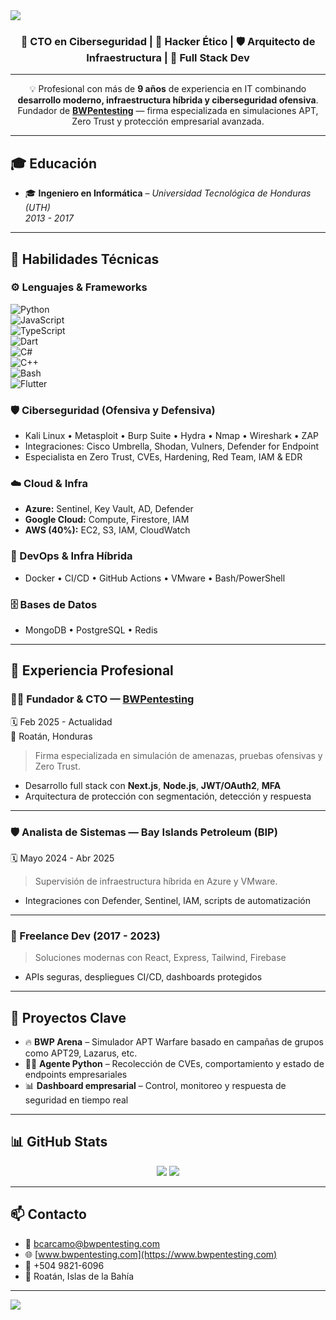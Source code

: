 <img src="https://capsule-render.vercel.app/api?type=waving&color=0d1117,1f2937,111827&height=200&section=header&text=Bryan%20Josué%20Cárcamo%20Matute&fontSize=40&fontColor=ffffff&animation=twinkling&desc=Ingeniero%20en%20Informática%20|%20CTO%20BWPentesting&descAlign=60&descSize=18"/>

<h3 align="center">🚀 CTO en Ciberseguridad | 🧠 Hacker Ético | 🛡️ Arquitecto de Infraestructura | 🧩 Full Stack Dev</h3>

---

<div align="center">

💡 Profesional con más de <b>9 años</b> de experiencia en IT combinando <b>desarrollo moderno, infraestructura híbrida y ciberseguridad ofensiva</b>.  
Fundador de <a href="https://www.bwpentesting.com" target="_blank"><b>BWPentesting</b></a> — firma especializada en simulaciones APT, Zero Trust y protección empresarial avanzada.

</div>

---

## 🎓 Educación

- 🎓 **Ingeniero en Informática** – *Universidad Tecnológica de Honduras (UTH)*  
  <i>2013 - 2017</i>

---

## 🧠 Habilidades Técnicas

### ⚙️ Lenguajes & Frameworks
![Python](https://img.shields.io/badge/-Python-05122A?style=flat&logo=python)  
![JavaScript](https://img.shields.io/badge/-JavaScript-05122A?style=flat&logo=javascript)  
![TypeScript](https://img.shields.io/badge/-TypeScript-05122A?style=flat&logo=typescript)  
![Dart](https://img.shields.io/badge/-Dart-05122A?style=flat&logo=dart)  
![C#](https://img.shields.io/badge/-C%23-05122A?style=flat&logo=csharp)  
![C++](https://img.shields.io/badge/-C++-05122A?style=flat&logo=cplusplus)  
![Bash](https://img.shields.io/badge/-Bash-05122A?style=flat&logo=gnubash)  
![Flutter](https://img.shields.io/badge/-Flutter-05122A?style=flat&logo=flutter)

### 🛡️ Ciberseguridad (Ofensiva y Defensiva)
- Kali Linux • Metasploit • Burp Suite • Hydra • Nmap • Wireshark • ZAP  
- Integraciones: Cisco Umbrella, Shodan, Vulners, Defender for Endpoint  
- Especialista en Zero Trust, CVEs, Hardening, Red Team, IAM & EDR  

### ☁️ Cloud & Infra
- **Azure:** Sentinel, Key Vault, AD, Defender  
- **Google Cloud:** Compute, Firestore, IAM  
- **AWS (40%):** EC2, S3, IAM, CloudWatch

### 🔁 DevOps & Infra Híbrida
- Docker • CI/CD • GitHub Actions • VMware • Bash/PowerShell

### 🗄️ Bases de Datos
- MongoDB • PostgreSQL • Redis

---

## 🏢 Experiencia Profesional

### 👨‍💻 Fundador & CTO — [BWPentesting](https://www.bwpentesting.com)
🗓️ Feb 2025 - Actualidad  
📍 Roatán, Honduras  
> Firma especializada en simulación de amenazas, pruebas ofensivas y Zero Trust.  
- Desarrollo full stack con **Next.js**, **Node.js**, **JWT/OAuth2**, **MFA**  
- Arquitectura de protección con segmentación, detección y respuesta

---

### 🛡️ Analista de Sistemas — Bay Islands Petroleum (BIP)
🗓️ Mayo 2024 - Abr 2025  
> Supervisión de infraestructura híbrida en Azure y VMware.  
- Integraciones con Defender, Sentinel, IAM, scripts de automatización

---

### 🧪 Freelance Dev (2017 - 2023)
> Soluciones modernas con React, Express, Tailwind, Firebase  
- APIs seguras, despliegues CI/CD, dashboards protegidos

---

## 🧩 Proyectos Clave

- 🔥 **BWP Arena** – Simulador APT Warfare basado en campañas de grupos como APT29, Lazarus, etc.  
- 🕵️‍♂️ **Agente Python** – Recolección de CVEs, comportamiento y estado de endpoints empresariales  
- 📊 **Dashboard empresarial** – Control, monitoreo y respuesta de seguridad en tiempo real  

---

## 📊 GitHub Stats

<p align="center">
  <img src="https://github-readme-stats.vercel.app/api?username=bryanjcarcamomatute&show_icons=true&theme=tokyonight&hide_border=true" />
  <img src="https://github-readme-stats.vercel.app/api/top-langs/?username=bryanjcarcamomatute&layout=compact&theme=tokyonight&hide_border=true" />
</p>

---

## 📫 Contacto

- 📧 bcarcamo@bwpentesting.com  
- 🌐 [www.bwpentesting.com](https://www.bwpentesting.com)  
- 📱 +504 9821-6096  
- 📍 Roatán, Islas de la Bahía

---

<img src="https://capsule-render.vercel.app/api?type=waving&color=0d1117,1f2937,111827&height=120&section=footer"/>

